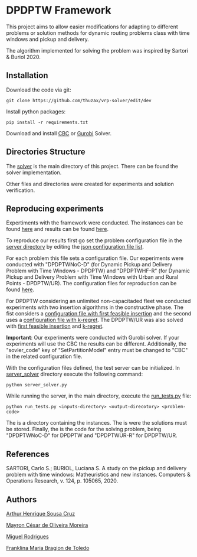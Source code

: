 # DPDPTW Framework

This project aims to allow easier modifications for adapting to different problems or solution methods for dynamic routing problems class with time windows and pickup and delivery.

The algorithm implemented for solving the problem was inspired by Sartori & Buriol 2020.

## Installation

Download the code via git:

```
git clone https://github.com/thuzax/vrp-solver/edit/dev
```

Install python packages:

```
pip install -r requirements.txt
```

Download and install [CBC](https://www.coin-or.org/Cbc/) or [Gurobi](https://www.gurobi.com/) Solver.


## Directories Structure

The [solver](https://github.com/thuzax/vrp-solver/tree/dev/solver) is the main directory of this project. There can be found the solver implementation.

Other files and directories were created for experiments and solution verification.

## Reproducing experiments

Expertiments with the framework were conducted. The instances can be found [here](https://drive.google.com/drive/folders/1MaluGrBbSeZxU6YqHV7_TlU1VfTCQbWj?usp=sharing) and results can be found [here](https://drive.google.com/drive/folders/19peJUvOsI_D450W_X6xf2Kob5r8V5dIZ?usp=sharing).

To reproduce our results first go set the problem configuration file in the [server directory](https://github.com/thuzax/vrp-solver/tree/dev/server_solver) by editing the [json configuration file list](https://github.com/thuzax/vrp-solver/blob/dev/server_solver/configuration_file_list.json).

For each problem this file sets a configuration file. Our experiments were conducted with "DPDPTWNoC-D" (for Dynamic Pickup and Delivery Problem with Time Windows - DPDPTW)  and "DPDPTWHF-R" (for Dynamic Pickup and Delivery Problem with Time Windows with Urban and Rural Points - DPDPTW/UR). The configuration files for reproduction can be found [here](https://github.com/thuzax/vrp-solver/tree/dev/server_solver/configurations). 

For DPDPTW considering an unlimited non-capacitaded fleet we conducted experiments with two insertion algorithms in the constructive phase. The fist considers a [configuration file with first feasible insertion](https://github.com/thuzax/vrp-solver/blob/dev/server_solver/configurations/config_dpdptw_no_cap_with_ages.json) and the second uses a [configuration file with k-regret](https://github.com/thuzax/vrp-solver/blob/dev/server_solver/configurations/config_dpdptw_no_cap_with_ages_k_regret.json). The DPDPTW/UR was also solved with [first feasible insertion](https://github.com/thuzax/vrp-solver/blob/dev/server_solver/configurations/config_dpdptw_no_cap_with_ages_heter_fleet.json) and [k-regret](https://github.com/thuzax/vrp-solver/blob/dev/server_solver/configurations/config_dpdptw_no_cap_with_ages_k_regret_heter_fleet.json).

**Important**: Our experiments were conducted with Gurobi solver. If your experiments will use the CBC the results can be different. Additionally, the "sovler_code" key of "SetPartitionModel" entry must be changed to "CBC" in the related configuration file.

With the configuration files defined, the test server can be initialized. In [server_solver](https://github.com/thuzax/vrp-solver/tree/dev/server_solver) directory execute the following command:

```
python server_solver.py
```

While running the server, in the main directory, execute the [run_tests.py](https://github.com/thuzax/vrp-solver/blob/dev/run_tests.py) file:

```
python run_tests.py <inputs-directory> <output-direcotory> <problem-code>
```

The <inputs-directory> is a directory containing the instances. The <output-directory> is were the solutions must be stored. Finally, the <problem-code> is the code for the solving problem, being "DPDPTWNoC-D" for DPDPTW and "DPDPTWUR-R" for DPDPTW/UR.

## References

SARTORI, Carlo S.; BURIOL, Luciana S. A study on the pickup and delivery problem with time windows: Matheuristics and new instances. Computers & Operations Research, v. 124, p. 105065, 2020.

## Authors

[Arthur Henrique Sousa Cruz](https://github.com/thuzax/)

[Mayron César de Oliveira Moreira](https://github.com/mayronmoreira)

[Miguel Rodrigues](https://github.com/ElMigu17)

[Franklina Maria Bragion de Toledo](https://sites.icmc.usp.br/fran/wiki/pmwiki.php)
